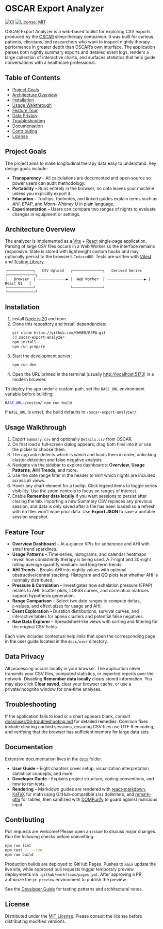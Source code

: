 # OSCAR Export Analyzer

[![CI](https://github.com/kabaka/oscar-export-analyzer/actions/workflows/ci.yml/badge.svg)](https://github.com/OWNER/REPO/actions/workflows/ci.yml)
[![License: MIT](https://img.shields.io/badge/license-MIT-blue.svg)](LICENSE)

OSCAR Export Analyzer is a web‑based toolkit for exploring CSV exports produced by the [OSCAR](https://www.sleepfiles.com/OSCAR/) sleep‑therapy companion. It was built for curious patients, clinicians, and researchers who want to inspect nightly therapy performance in greater depth than OSCAR’s own interface. The application parses both nightly summary exports and detailed event logs, renders a large collection of interactive charts, and surfaces statistics that help guide conversations with a healthcare professional.

## Table of Contents

- [Project Goals](#project-goals)
- [Architecture Overview](#architecture-overview)
- [Installation](#installation)
- [Usage Walkthrough](#usage-walkthrough)
- [Feature Tour](#feature-tour)
- [Data Privacy](#data-privacy)
- [Troubleshooting](#troubleshooting)
- [Documentation](#documentation)
- [Contributing](#contributing)
- [License](#license)

## Project Goals

The project aims to make longitudinal therapy data easy to understand. Key design goals include:

- **Transparency** – All calculations are documented and open‑source so power users can audit methodology.
- **Portability** – Runs entirely in the browser; no data leaves your machine unless you explicitly export it.
- **Education** – Tooltips, footnotes, and linked guides explain terms such as _AHI_, _EPAP_, and _Mann–Whitney U_ in plain language.
- **Experimentation** – Users can compare two ranges of nights to evaluate changes in equipment or settings.

## Architecture Overview

The analyzer is implemented as a [Vite](https://vitejs.dev/) + [React](https://react.dev/) single‑page application. Parsing of large CSV files occurs in a Web Worker so the interface remains responsive. State is stored with lightweight custom hooks and may optionally persist to the browser’s `IndexedDB`. Tests are written with [Vitest](https://vitest.dev/) and [Testing Library](https://testing-library.com/).

```
┌────────────┐   CSV Upload   ┌──────────────┐   Derived Series   ┌─────────────┐
│   Browser  │ ─────────────▶ │  Web Worker  │ ─────────────────▶ │  React UI   │
└────────────┘                └──────────────┘                    └─────────────┘
```

## Installation

1. Install [Node.js 20](https://nodejs.org/) and npm.
2. Clone this repository and install dependencies:
   ```bash
   git clone https://github.com/OWNER/REPO.git
   cd oscar-export-analyzer
   npm install
   npm run prepare
   ```
3. Start the development server:
   ```bash
   npm run dev
   ```
4. Open the URL printed in the terminal (usually <http://localhost:5173>) in a modern browser.

To deploy the app under a custom path, set the `BASE_URL` environment variable before building:

```bash
BASE_URL=/custom/ npm run build
```

If `BASE_URL` is unset, the build defaults to `/oscar-export-analyzer/`.

## Usage Walkthrough

1. Export `Summary.csv` and optionally `Details.csv` from OSCAR.
2. On first load a full‑screen dialog appears; drag both files into it or use the picker to choose them.
3. The app auto‑detects which is which and loads them in order, unlocking cluster detection and false‑negative analysis.
4. Navigate via the sidebar to explore dashboards: **Overview**, **Usage Patterns**, **AHI Trends**, and more.
5. Use the date range filter in the header to limit which nights are included across all views.
6. Hover any chart element for a tooltip. Click legend items to toggle series visibility. Use the zoom controls to focus on ranges of interest.
7. Enable **Remember data locally** if you want sessions to persist after closing the tab. Importing a new Summary CSV replaces any previous session, and data is only saved after a file has been loaded so a refresh with no files won't wipe prior data. Use **Export JSON** to save a portable session snapshot.

## Feature Tour

- **Overview Dashboard** – At‑a‑glance KPIs for adherence and AHI with small trend sparklines.
- **Usage Patterns** – Time‑series, histograms, and calendar heatmaps reveal how consistently therapy is being used. A 7‑night and 30‑night rolling average quantify medium‑ and long‑term trends.
- **AHI Trends** – Breaks AHI into nightly values with optional obstructive/central stacking. Histogram and QQ plots test whether AHI is normally distributed.
- **Pressure & Correlation** – Investigates how exhalation pressure (EPAP) relates to AHI. Scatter plots, LOESS curves, and correlation matrices support hypothesis generation.
- **Range Comparison** – Select two date ranges to compute deltas, `p`‑values, and effect sizes for usage and AHI.
- **Event Exploration** – Duration distributions, survival curves, and interactive tables for apnea clusters and potential false negatives.
- **Raw Data Explorer** – Spreadsheet‑like views with sorting and filtering for the original CSV fields.

Each view includes contextual help links that open the corresponding page in the user guide located in the `docs/user` directory.

## Data Privacy

All processing occurs locally in your browser. The application never transmits your CSV files, computed statistics, or exported reports over the network. Disabling **Remember data locally** clears stored information. You may also click **Clear saved**, clear your browser cache, or use a private/incognito window for one‑time analyses.

## Troubleshooting

If the application fails to load or a chart appears blank, consult [docs/user/06-troubleshooting.md](docs/user/06-troubleshooting.md) for detailed remedies. Common fixes include clearing cached sessions, ensuring CSV files use UTF‑8 encoding, and verifying that the browser has sufficient memory for large data sets.

## Documentation

Extensive documentation lives in the [`docs`](./docs) folder.

- **User Guide** – Eight chapters cover setup, visualization interpretation, statistical concepts, and more.
- **Developer Guide** – Explains project structure, coding conventions, and how to run tests.
- **Rendering** – Markdown guides are rendered with [react-markdown](https://github.com/remarkjs/react-markdown), [KaTeX](https://katex.org/) for math using GitHub-compatible `$`/`$$` delimiters, and [remark-gfm](https://github.com/remarkjs/remark-gfm) for tables, then sanitized with [DOMPurify](https://github.com/cure53/DOMPurify) to guard against malicious input.

## Contributing

Pull requests are welcome! Please open an issue to discuss major changes. Run the following checks before committing:

```bash
npm run lint
npm test -- --run
npm run build
```

Production builds are deployed to GitHub Pages. Pushes to `main` update the live site, while approved pull requests trigger temporary preview deployments via `.github/workflows/pages.yml`. After approving a PR, authorize the `pr-preview` environment to publish the preview.

See the [Developer Guide](docs/developer/README.md) for testing patterns and architectural notes.

## License

Distributed under the [MIT License](LICENSE). Please consult the license before distributing modified versions.
